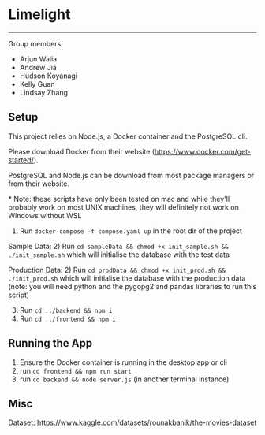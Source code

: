 # Limelight
---
Group members:
- Arjun Walia
- Andrew Jia
- Hudson Koyanagi
- Kelly Guan
- Lindsay Zhang

## Setup
This project relies on Node.js, a Docker container and the PostgreSQL cli.

Please download Docker from their website (https://www.docker.com/get-started/).

PostgreSQL and Node.js can be download from most package managers or from their website.

\* Note: these scripts have only been tested on mac and while they'll probably work on most UNIX machines, they will definitely not work on Windows without WSL

1) Run  ```docker-compose -f compose.yaml up``` in the root dir of the project

Sample Data:
2) Run ```cd sampleData && chmod +x init_sample.sh && ./init_sample.sh``` which will initialise the database with the test data

Production Data:
2) Run ```cd prodData && chmod +x init_prod.sh && ./init_prod.sh``` which will initialise the database with the production data
(note: you will need python and the pygopg2 and pandas libraries to run this script) 

3) Run ```cd ../backend && npm i```
4) Run ```cd ../frontend && npm i```


## Running the App
1) Ensure the Docker container is running in the desktop app or cli
2) run ```cd frontend && npm run start```
3) run ```cd backend && node server.js``` (in another terminal instance)

## Misc

Dataset: https://www.kaggle.com/datasets/rounakbanik/the-movies-dataset 